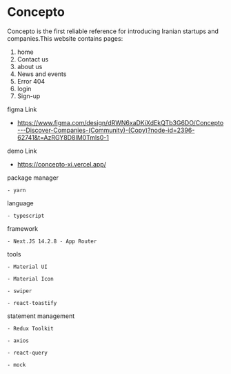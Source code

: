 # Concepto
Concepto is the first reliable reference for introducing Iranian startups and companies.This website contains pages:
1. home 
2. Contact us
3. about us
4. News and events
5. Error 404
6. login
7. Sign-up 

figma Link 
  - https://www.figma.com/design/dRWN6xaDKiXdEkQTb3G6DO/Concepto---Discover-Companies-(Community)-(Copy)?node-id=2396-62741&t=AzRGY8D8IM0Tmls0-1
    
demo Link

  - https://concepto-xi.vercel.app/

package manager

    - yarn
    
language 

    - typescript 
    
framework

    - Next.JS 14.2.8 - App Router
    
tools 
    
    - Material UI
    
    - Material Icon
    
    - swiper
    
    - react-toastify
    
 statement management 
 
    - Redux Toolkit 
    
    - axios
    
    - react-query
    
    - mock
